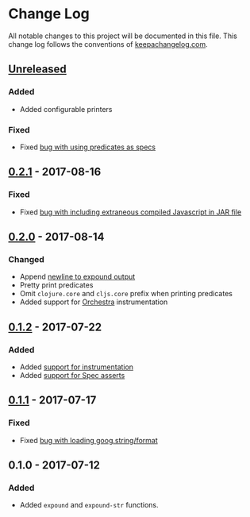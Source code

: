 # Change Log
All notable changes to this project will be documented in this file. This change log follows the conventions of [keepachangelog.com](http://keepachangelog.com/).

## [Unreleased]

### Added
- Added configurable printers

### Fixed
- Fixed [bug with using predicates as specs](https://github.com/bhb/expound/issues/20)

## [0.2.1] - 2017-08-16

### Fixed
- Fixed [bug with including extraneous compiled Javascript in JAR file](https://github.com/bhb/expound/issues/16)

## [0.2.0] - 2017-08-14

### Changed
- Append [newline to expound output](https://github.com/bhb/expound/issues/8)
- Pretty print predicates
- Omit `clojure.core` and `cljs.core` prefix when printing predicates
- Added support for [Orchestra](https://github.com/jeaye/orchestra) instrumentation

## [0.1.2] - 2017-07-22

### Added
- Added [support for instrumentation](https://github.com/bhb/expound/issues/4)
- Added [support for Spec asserts](https://github.com/bhb/expound/issues/5)

## [0.1.1] - 2017-07-17

### Fixed
- Fixed [bug with loading goog.string/format](https://github.com/bhb/expound/issues/3)

## 0.1.0 - 2017-07-12

### Added
- Added `expound` and `expound-str` functions.

[Unreleased]: https://github.com/bhb/expound/compare/v0.1.1...HEAD
[0.1.1]: https://github.com/bhb/expound/compare/v0.1.0...v0.1.1
[0.1.2]: https://github.com/bhb/expound/compare/v0.1.1...v0.1.2
[0.2.0]: https://github.com/bhb/expound/compare/v0.1.2...v0.2.0
[0.2.1]: https://github.com/bhb/expound/compare/v0.2.0...v0.2.1


